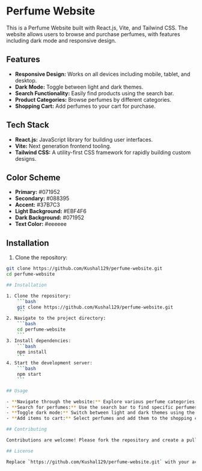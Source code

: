 # Perfume Website

This is a Perfume Website built with React.js, Vite, and Tailwind CSS. The website allows users to browse and purchase perfumes, with features including dark mode and responsive design.

## Features

- **Responsive Design:** Works on all devices including mobile, tablet, and desktop.
- **Dark Mode:** Toggle between light and dark themes.
- **Search Functionality:** Easily find products using the search bar.
- **Product Categories:** Browse perfumes by different categories.
- **Shopping Cart:** Add perfumes to your cart for purchase.

## Tech Stack

- **React.js:** JavaScript library for building user interfaces.
- **Vite:** Next generation frontend tooling.
- **Tailwind CSS:** A utility-first CSS framework for rapidly building custom designs.

## Color Scheme

- **Primary:** #071952
- **Secondary:** #088395
- **Accent:** #37B7C3
- **Light Background:** #EBF4F6
- **Dark Background:** #071952
- **Text Color:** #eeeeee

## Installation

1. Clone the repository:

```bash
git clone https://github.com/Kushal129/perfume-website.git
cd perfume-website

## Installation

1. Clone the repository:
    ```bash
    git clone https://github.com/Kushal129/perfume-website.git
    ```
2. Navigate to the project directory:
    ```bash
    cd perfume-website
    ```
3. Install dependencies:
    ```bash
    npm install
    ```
4. Start the development server:
    ```bash
    npm start
    ```

## Usage

- **Navigate through the website:** Explore various perfume categories.
- **Search for perfumes:** Use the search bar to find specific perfumes.
- **Toggle dark mode:** Switch between light and dark themes using the toggle button.
- **Add items to cart:** Select perfumes and add them to the shopping cart.

## Contributing

Contributions are welcome! Please fork the repository and create a pull request with your changes.

## License

Replace `https://github.com/Kushal129/perfume-website.git` with your actual GitHub repository URL. This README file provides an overview of your project, including its features, tech stack, installation steps, usage instructions, folder structure, and contribution guidelines.
